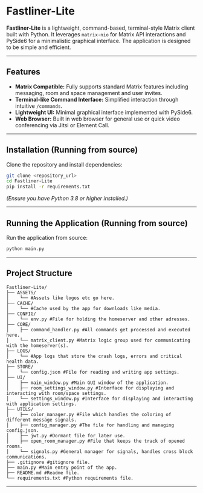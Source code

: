 # Fastliner-Lite

**Fastliner-Lite** is a lightweight, command-based, terminal-style Matrix client built with Python. 
It leverages `matrix-nio` for Matrix API interactions and PySide6 for a minimalistic graphical interface. 
The application is designed to be simple and efficient.

---

## Features

- **Matrix Compatible:** Fully supports standard Matrix features including messaging, room and space management and user invites.
- **Terminal-like Command Interface:** Simplified interaction through intuitive `/commands`.
- **Lightweight UI:** Minimal graphical interface implemented with PySide6.
- **Web Browser:** Built in web browser for general use or quick video conferencing via Jitsi or Element Call.

---

## Installation (Running from source)

Clone the repository and install dependencies:

```bash
git clone <repository_url>
cd Fastliner-Lite
pip install -r requirements.txt
```

*(Ensure you have Python 3.8 or higher installed.)*

---

## Running the Application (Running from source)

Run the application from source:

```bash
python main.py
```

---

## Project Structure

```
Fastliner-Lite/
├── ASSETS/
│    └── #Assets like logos etc go here.
├── CACHE/
│    └── #Cache used by the app for downloads like media.
├── CONFIG/
│    └── env.py #File for holding the homeserver and other adresses.
├── CORE/
│    ├── command_handler.py #All commands get processed and executed here.
│    └── matrix_client.py #Matrix logic group used for communicating with the homeserver(s).
├── LOGS/
│    └── #App logs that store the crash logs, errors and critical health data.
├── STORE/
│    └── config.json #File for reading and writing app settings.
├── UI/
│    ├── main_window.py #Main GUI window of the application.
│    ├── room_settings_window.py #Interface for displaying and interacting with room/space settings.
│    └── settings_window.py #Interface for displaying and interacting with application settings.
├── UTILS/
│    ├── color_manager.py #File which handles the coloring of different message signals.
│    ├── config_manager.py #The file for handling and managing config.json.
│    ├── jwt.py #Dormant file for later use.
│    ├── open_room_manager.py #File that keeps the track of opened rooms.
│    └── signals.py #General manager for signals, handles cross block communications.
├── .gitignore #gitignore file.
├── main.py #Main entry point of the app.
├── README.md #Readme file.
└── requirements.txt #Python requirements file.
```

---
